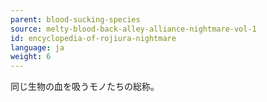 ```yaml
---
parent: blood-sucking-species
source: melty-blood-back-alley-alliance-nightmare-vol-1
id: encyclopedia-of-rojiura-nightmare
language: ja
weight: 6
---
```


同じ生物の血を吸うモノたちの総称。
